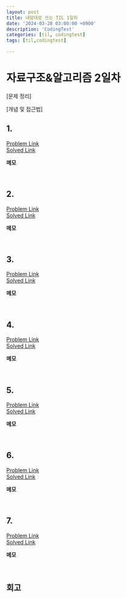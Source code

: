 ```yaml
---
layout: post
title: 내맘대로 쓰는 TIL 1일차
date: '2024-03-28 03:00:00 +0900'
description: 'CodingTest'
categories: [til, codingtest]
tags: [til,codingtest]

---
```

# 자료구조&알고리즘 2일차

[문제 정리]


[개념 및 접근법]

## 1. 
[Problem Link](https://www.acmicpc.net/problem/) <br>
[Solved Link](https://github.com/Ooyd/)

**메모**


<br>

## 2. 
[Problem Link](https://www.acmicpc.net/problem/) <br>
[Solved Link](https://github.com/Ooyd/)

**메모**


<br>

## 3. 
[Problem Link](https://www.acmicpc.net/problem/) <br>
[Solved Link](https://github.com/Ooyd/)

**메모**


<br>

## 4. 
[Problem Link](https://www.acmicpc.net/problem/) <br>
[Solved Link](https://github.com/Ooyd/)

**메모**


<br>

## 5. 

[Problem Link](https://www.acmicpc.net/problem/) <br>
[Solved Link](https://github.com/Ooyd/)

**메모**


<br>

## 6. 

[Problem Link](https://www.acmicpc.net/problem/) <br>
[Solved Link](https://github.com/Ooyd/)

**메모**


<br>

## 7. 

[Problem Link](https://www.acmicpc.net/problem/) <br>
[Solved Link](https://github.com/Ooyd/)

**메모**


<br>

## 회고

